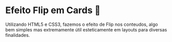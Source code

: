 # Efeito Flip em Cards 🔄
Utilizando HTML5 e CSS3, fazemos o efeito de Flip nos conteudos, algo bem simples mas extremamente útil esteticamente em layouts para diversas finalidades.
